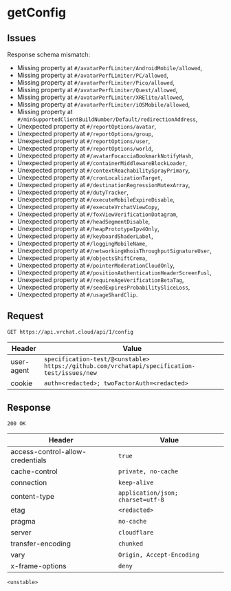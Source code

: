 # getConfig

## Issues
Response schema mismatch:
* Missing property at ``#/avatarPerfLimiter/AndroidMobile/allowed``,
* Missing property at ``#/avatarPerfLimiter/PC/allowed``,
* Missing property at ``#/avatarPerfLimiter/Pico/allowed``,
* Missing property at ``#/avatarPerfLimiter/Quest/allowed``,
* Missing property at ``#/avatarPerfLimiter/XRElite/allowed``,
* Missing property at ``#/avatarPerfLimiter/iOSMobile/allowed``,
* Missing property at ``#/minSupportedClientBuildNumber/Default/redirectionAddress``,
* Unexpected property at ``#/reportOptions/avatar``,
* Unexpected property at ``#/reportOptions/group``,
* Unexpected property at ``#/reportOptions/user``,
* Unexpected property at ``#/reportOptions/world``,
* Unexpected property at ``#/avatarFocacciaBookmarkNotifyHash``,
* Unexpected property at ``#/containerMiddlewareBlockLoader``,
* Unexpected property at ``#/contextReachabilitySprayPrimary``,
* Unexpected property at ``#/cronLocalizationTarget``,
* Unexpected property at ``#/destinationRegressionMutexArray``,
* Unexpected property at ``#/dutyTracker``,
* Unexpected property at ``#/executeMobileExpireDisable``,
* Unexpected property at ``#/executeVrchatViewCopy``,
* Unexpected property at ``#/foxViewVerificationDatagram``,
* Unexpected property at ``#/headSegmentDisable``,
* Unexpected property at ``#/heapPrototypeIpv4Only``,
* Unexpected property at ``#/keyboardShaderLabel``,
* Unexpected property at ``#/loggingMobileName``,
* Unexpected property at ``#/networkingWhoisThroughputSignatureUser``,
* Unexpected property at ``#/objectsShiftCrema``,
* Unexpected property at ``#/pointerModerationCloudOnly``,
* Unexpected property at ``#/positionAuthenticationHeaderScreenFusl``,
* Unexpected property at ``#/requireAgeVerificationBetaTag``,
* Unexpected property at ``#/seedExpiresProbabilitySliceLoss``,
* Unexpected property at ``#/usageShardClip``.
## Request
`GET https://api.vrchat.cloud/api/1/config`

| Header | Value |
| ------ | ----- |
| user-agent | `specification-test/@<unstable> https://github.com/vrchatapi/specification-test/issues/new` |
| cookie | `auth=<redacted>; twoFactorAuth=<redacted>` |


## Response
`200 OK`

| Header | Value |
| ------ | ----- |
| access-control-allow-credentials | `true` |
| cache-control | `private, no-cache` |
| connection | `keep-alive` |
| content-type | `application/json; charset=utf-8` |
| etag | `<redacted>` |
| pragma | `no-cache` |
| server | `cloudflare` |
| transfer-encoding | `chunked` |
| vary | `Origin, Accept-Encoding` |
| x-frame-options | `deny` |

```jsonc
<unstable>
```
